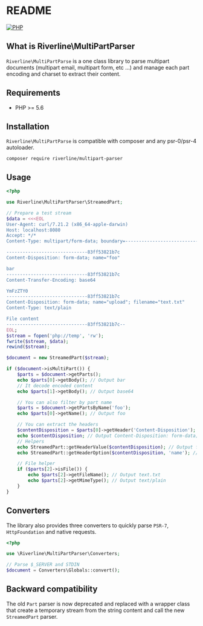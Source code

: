 # README

[![PHP](https://github.com/Riverline/multipart-parser/actions/workflows/php.yml/badge.svg)](https://github.com/Riverline/multipart-parser/actions/workflows/php.yml)

## What is Riverline\MultiPartParser

``Riverline\MultiPartParse`` is a one class library to parse multipart documents (multipart email, multipart form, etc ...) 
and manage each part encoding and charset to extract their content.

## Requirements

* PHP >= 5.6

## Installation

``Riverline\MultiPartParse`` is compatible with composer and any psr-0/psr-4 autoloader.

```
composer require riverline/multipart-parser
```

## Usage

```php
<?php

use Riverline\MultiPartParser\StreamedPart;

// Prepare a test stream
$data = <<<EOL
User-Agent: curl/7.21.2 (x86_64-apple-darwin)
Host: localhost:8080
Accept: */*
Content-Type: multipart/form-data; boundary=----------------------------83ff53821b7c

------------------------------83ff53821b7c
Content-Disposition: form-data; name="foo"

bar
------------------------------83ff53821b7c
Content-Transfer-Encoding: base64

YmFzZTY0
------------------------------83ff53821b7c
Content-Disposition: form-data; name="upload"; filename="text.txt"
Content-Type: text/plain

File content
------------------------------83ff53821b7c--
EOL;
$stream = fopen('php://temp', 'rw');
fwrite($stream, $data);
rewind($stream);

$document = new StreamedPart($stream);

if ($document->isMultiPart()) {
    $parts = $document->getParts();
    echo $parts[0]->getBody(); // Output bar
    // It decode encoded content
    echo $parts[1]->getBody(); // Output base64

    // You can also filter by part name
    $parts = $document->getPartsByName('foo');
    echo $parts[0]->getName(); // Output foo

    // You can extract the headers
    $contentDisposition = $parts[0]->getHeader('Content-Disposition');
    echo $contentDisposition; // Output Content-Disposition: form-data; name="foo"
    // Helpers
    echo StreamedPart::getHeaderValue($contentDisposition); // Output form-data
    echo StreamedPart::getHeaderOption($contentDisposition, 'name'); // Output foo

    // File helper
    if ($parts[2]->isFile()) {
        echo $parts[2]->getFileName(); // Output text.txt
        echo $parts[2]->getMimeType(); // Output text/plain
    }
}
```

## Converters

The library also provides three converters to quickly parse `PSR-7`, `HttpFoundation` and native requests.

```php
<?php

use \Riverline\MultiPartParser\Converters;

// Parse $_SERVER and STDIN
$document = Converters\Globals::convert();
```

## Backward compatibility

The old `Part` parser is now deprecated and replaced with a wrapper class that create a temporary stream
from the string content and call the new `StreamedPart` parser.
